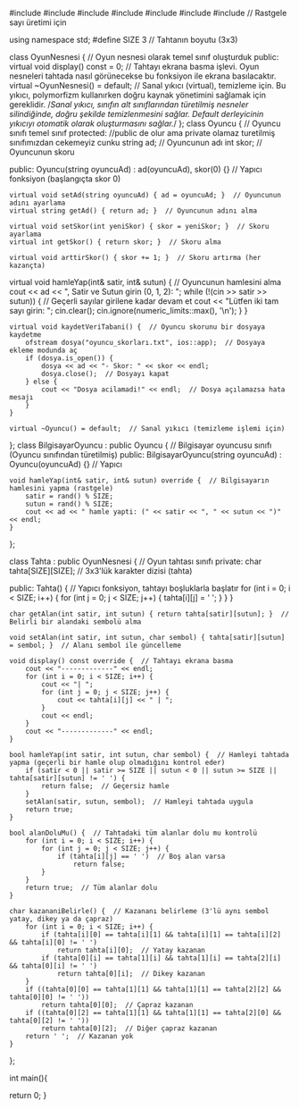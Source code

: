 #include <iostream>
#include <vector>
#include <string>
#include <fstream>
#include <cstdlib>
#include <limits>
#include <ctime> // Rastgele sayı üretimi için

using namespace std;
#define SIZE 3 // Tahtanın boyutu (3x3)

class OyunNesnesi {  // Oyun nesnesi olarak temel sınıf oluşturduk
public:
    virtual void display() const = 0;  // Tahtayı ekrana basma işlevi. Oyun nesneleri tahtada nasıl görünecekse bu fonksiyon ile ekrana basılacaktır.
    virtual ~OyunNesnesi() = default;  // Sanal yıkıcı (virtual), temizleme için. Bu yıkıcı, polymorfizm kullanırken doğru kaynak yönetimini sağlamak için gereklidir.
    /*Sanal yıkıcı, sınıfın alt sınıflarından türetilmiş nesneler silindiğinde,
     doğru şekilde temizlenmesini sağlar. Default derleyicinin
     yıkıcıyı otomatik olarak oluşturmasını sağlar.*/
};
class Oyuncu {  // Oyuncu sınıfı temel sınıf
protected:  //public de olur ama private olamaz turetilmiş sınıfımızdan cekemeyiz cunku
    string ad;  // Oyuncunun adı
    int skor;  // Oyuncunun skoru

public:
    Oyuncu(string oyuncuAd) : ad(oyuncuAd), skor(0) {}  // Yapıcı fonksiyon (başlangıçta skor 0)

    virtual void setAd(string oyuncuAd) { ad = oyuncuAd; }  // Oyuncunun adını ayarlama
    virtual string getAd() { return ad; }  // Oyuncunun adını alma

    virtual void setSkor(int yeniSkor) { skor = yeniSkor; }  // Skoru ayarlama
    virtual int getSkor() { return skor; }  // Skoru alma

    virtual void arttirSkor() { skor += 1; }  // Skoru artırma (her kazançta)

virtual void hamleYap(int& satir, int& sutun) {  // Oyuncunun hamlesini alma
        cout << ad << ", Satir ve Sutun girin (0, 1, 2): ";
        while (!(cin >> satir >> sutun)) {  // Geçerli sayılar girilene kadar devam et
            cout << "Lütfen iki tam sayı girin: ";
            cin.clear();
            cin.ignore(numeric_limits<streamsize>::max(), '\n');
        }
    }

    virtual void kaydetVeriTabani() {  // Oyuncu skorunu bir dosyaya kaydetme
        ofstream dosya("oyuncu_skorları.txt", ios::app);  // Dosyaya ekleme modunda aç
        if (dosya.is_open()) {
            dosya << ad << "- Skor: " << skor << endl;
            dosya.close();  // Dosyayı kapat
        } else {
            cout << "Dosya acilamadi!" << endl;  // Dosya açılamazsa hata mesajı
        }
    }

    virtual ~Oyuncu() = default;  // Sanal yıkıcı (temizleme işlemi için)
};
class BilgisayarOyuncu : public Oyuncu {  // Bilgisayar oyuncusu sınıfı (Oyuncu sınıfından türetilmiş)
public:
    BilgisayarOyuncu(string oyuncuAd) : Oyuncu(oyuncuAd) {}  // Yapıcı

    void hamleYap(int& satir, int& sutun) override {  // Bilgisayarın hamlesini yapma (rastgele)
        satir = rand() % SIZE;
        sutun = rand() % SIZE;
        cout << ad << " hamle yapti: (" << satir << ", " << sutun << ")" << endl;
    }
};

class Tahta : public OyunNesnesi {  // Oyun tahtası sınıfı
private:
    char tahta[SIZE][SIZE];  // 3x3'lük karakter dizisi (tahta)

public:
    Tahta() {  // Yapıcı fonksiyon, tahtayı boşluklarla başlatır
        for (int i = 0; i < SIZE; i++) {
            for (int j = 0; j < SIZE; j++) {
                tahta[i][j] = ' ';
            }
        }
    }

    char getAlan(int satir, int sutun) { return tahta[satir][sutun]; }  // Belirli bir alandaki sembolü alma

    void setAlan(int satir, int sutun, char sembol) { tahta[satir][sutun] = sembol; }  // Alanı sembol ile güncelleme

    void display() const override {  // Tahtayı ekrana basma
        cout << "-------------" << endl;
        for (int i = 0; i < SIZE; i++) {
            cout << "| ";
            for (int j = 0; j < SIZE; j++) {
                cout << tahta[i][j] << " | ";
            }
            cout << endl;
        }
        cout << "-------------" << endl;
    }

    bool hamleYap(int satir, int sutun, char sembol) {  // Hamleyi tahtada yapma (geçerli bir hamle olup olmadığını kontrol eder)
        if (satir < 0 || satir >= SIZE || sutun < 0 || sutun >= SIZE || tahta[satir][sutun] != ' ') {
            return false;  // Geçersiz hamle
        }
        setAlan(satir, sutun, sembol);  // Hamleyi tahtada uygula
        return true;
    }

    bool alanDoluMu() {  // Tahtadaki tüm alanlar dolu mu kontrolü
        for (int i = 0; i < SIZE; i++) {
            for (int j = 0; j < SIZE; j++) {
                if (tahta[i][j] == ' ')  // Boş alan varsa
                    return false;
            }
        }
        return true;  // Tüm alanlar dolu
    }

    char kazananiBelirle() {  // Kazananı belirleme (3'lü aynı sembol yatay, dikey ya da çapraz)
        for (int i = 0; i < SIZE; i++) {
            if (tahta[i][0] == tahta[i][1] && tahta[i][1] == tahta[i][2] && tahta[i][0] != ' ')
                return tahta[i][0];  // Yatay kazanan
            if (tahta[0][i] == tahta[1][i] && tahta[1][i] == tahta[2][i] && tahta[0][i] != ' ')
                return tahta[0][i];  // Dikey kazanan
        }
        if ((tahta[0][0] == tahta[1][1] && tahta[1][1] == tahta[2][2] && tahta[0][0] != ' '))
            return tahta[0][0];  // Çapraz kazanan
        if ((tahta[0][2] == tahta[1][1] && tahta[1][1] == tahta[2][0] && tahta[0][2] != ' '))
            return tahta[0][2];  // Diğer çapraz kazanan
        return ' ';  // Kazanan yok
    }
};

int main(){






return 0;
}

